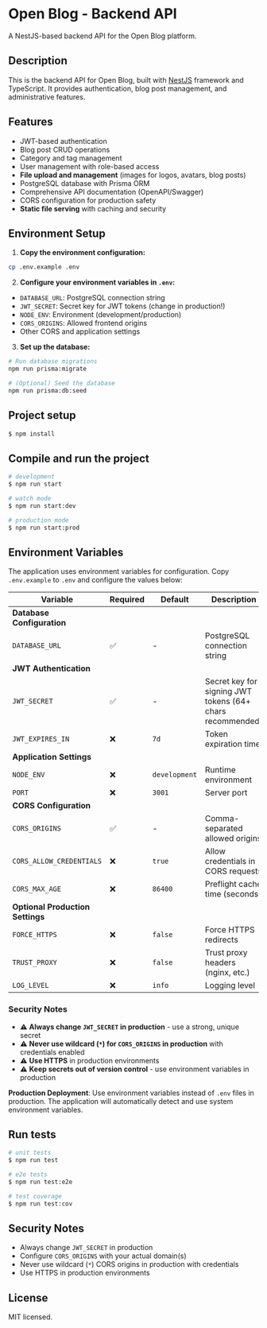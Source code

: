 # Open Blog - Backend API

A NestJS-based backend API for the Open Blog platform.

## Description

This is the backend API for Open Blog, built with [NestJS](https://github.com/nestjs/nest) framework and TypeScript. It provides authentication, blog post management, and administrative features.

## Features

- JWT-based authentication
- Blog post CRUD operations
- Category and tag management
- User management with role-based access
- **File upload and management** (images for logos, avatars, blog posts)
- PostgreSQL database with Prisma ORM
- Comprehensive API documentation (OpenAPI/Swagger)
- CORS configuration for production safety
- **Static file serving** with caching and security

## Environment Setup

1. **Copy the environment configuration:**
```bash
cp .env.example .env
```

2. **Configure your environment variables in `.env`:**
- `DATABASE_URL`: PostgreSQL connection string
- `JWT_SECRET`: Secret key for JWT tokens (change in production!)
- `NODE_ENV`: Environment (development/production)
- `CORS_ORIGINS`: Allowed frontend origins
- Other CORS and application settings

3. **Set up the database:**
```bash
# Run database migrations
npm run prisma:migrate

# (Optional) Seed the database
npm run prisma:db:seed
```

## Project setup

```bash
$ npm install
```

## Compile and run the project

```bash
# development
$ npm run start

# watch mode
$ npm run start:dev

# production mode
$ npm run start:prod
```

## Environment Variables

The application uses environment variables for configuration. Copy `.env.example` to `.env` and configure the values below:

| Variable | Required | Default | Description | Development Example | Production Example |
|----------|----------|---------|-------------|-------------------|-------------------|
| **Database Configuration** |
| `DATABASE_URL` | ✅ | - | PostgreSQL connection string | `postgresql://postgres:postgres@localhost:5434/open_blog?schema=public` | `postgresql://user:pass@prod-db:5432/open_blog?schema=public` |
| **JWT Authentication** |
| `JWT_SECRET` | ✅ | - | Secret key for signing JWT tokens (64+ chars recommended) | `your-super-secret-jwt-key-change-this-in-production` | Use a strong random string |
| `JWT_EXPIRES_IN` | ❌ | `7d` | Token expiration time | `7d`, `24h`, `60m` | `24h` (shorter for production) |
| **Application Settings** |
| `NODE_ENV` | ❌ | `development` | Runtime environment | `development` | `production` |
| `PORT` | ❌ | `3001` | Server port | `3001` | `3001` or container port |
| **CORS Configuration** |
| `CORS_ORIGINS` | ✅ | - | Comma-separated allowed origins | `http://localhost:4200,http://localhost:3000` | `https://yourdomain.com,https://www.yourdomain.com` |
| `CORS_ALLOW_CREDENTIALS` | ❌ | `true` | Allow credentials in CORS requests | `true` | `true` |
| `CORS_MAX_AGE` | ❌ | `86400` | Preflight cache time (seconds) | `3600` (1 hour) | `86400` (24 hours) |
| **Optional Production Settings** |
| `FORCE_HTTPS` | ❌ | `false` | Force HTTPS redirects | `false` | `true` |
| `TRUST_PROXY` | ❌ | `false` | Trust proxy headers (nginx, etc.) | `false` | `true` |
| `LOG_LEVEL` | ❌ | `info` | Logging level | `debug` | `info` or `warn` |

### Security Notes
- ⚠️ **Always change `JWT_SECRET` in production** - use a strong, unique secret
- ⚠️ **Never use wildcard (`*`) for `CORS_ORIGINS` in production** with credentials enabled
- ⚠️ **Use HTTPS** in production environments
- ⚠️ **Keep secrets out of version control** - use environment variables in production

**Production Deployment**: Use environment variables instead of `.env` files in production. The application will automatically detect and use system environment variables.

## Run tests

```bash
# unit tests
$ npm run test

# e2e tests
$ npm run test:e2e

# test coverage
$ npm run test:cov
```

## Security Notes

- Always change `JWT_SECRET` in production
- Configure `CORS_ORIGINS` with your actual domain(s) 
- Never use wildcard (`*`) CORS origins in production with credentials
- Use HTTPS in production environments

## License

MIT licensed.

